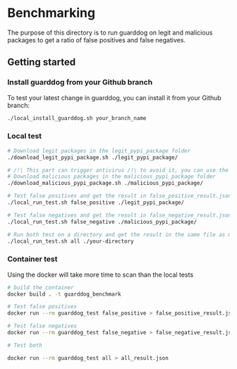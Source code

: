 # Benchmarking

The purpose of this directory is to run guarddog on legit and malicious packages 
to get a ratio of false positives and false negatives.

## Getting started

### Install guarddog from your Github branch

To test your latest change in guarddog, you can install it from your Github branch:
```sh
./local_install_guarddog.sh your_branch_name
```

### Local test

```sh
# Download legit packages in the legit_pypi_package folder
./download_legit_pypi_package.sh ./legit_pypi_package/

# /!\ This part can trigger antivirus /!\ to avoid it, you can use the container
# Download malicious packages in the malicious_pypi_package folder
./download_malicious_pypi_package.sh ./malicious_pypi_package/

# Test false positives and get the result in false_positive_result.json
./local_run_test.sh false_positive ./legit_pypi_package/

# Test false negatives and get the result in false_negative_result.json
./local_run_test.sh false_negative ./malicious_pypi_package/

# Run both test on a directory and get the result in the same file as mentioned above 
./local_run_test.sh all ./your-directory

```

### Container test

Using the docker will take more time to scan than the local tests

```sh
# build the container
docker build . -t guarddog_benchmark

# Test false positives
docker run --rm guarddog_test false_positive > false_positive_result.json

# Test false negatives
docker run --rm guarddog_test false_negative > false_negative_result.json

# Test both 

docker run --rm guarddog_test all > all_result.json
```

